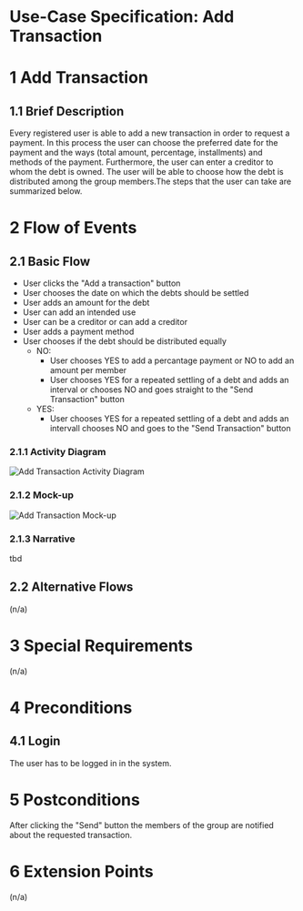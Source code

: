 # Use-Case Specification: Add Transaction

# 1 Add Transaction

## 1.1 Brief Description
Every registered user is able to add a new transaction in order to request a payment. In this process the user can choose the preferred date for the payment and the ways (total amount, percentage, installments) and methods of the payment. Furthermore, the user can enter a creditor to whom the debt is owned. The user will be able to choose how the debt is distributed among the group members.The steps that the user can take are summarized below.

# 2 Flow of Events
## 2.1 Basic Flow
- User clicks the "Add a transaction" button
- User chooses the date on which the debts should be settled
- User adds an amount for the debt
- User can add an intended use
- User can be a creditor or can add a creditor
- User adds a payment method
- User chooses if the debt should be distributed equally
    - NO:
        - User chooses YES to add a percantage payment or NO to add an amount per member
        - User chooses YES for a repeated settling of a debt and adds an interval
        or chooses NO and goes straight to the "Send Transaction" button
    - YES: 
        - User chooses YES for a repeated settling of a debt and adds an intervall chooses NO and goes to the "Send Transaction" button
         

### 2.1.1 Activity Diagram
![Add Transaction Activity Diagram](https://drive.google.com/uc?id=1_uURahT5un0lH5y3K_RFsYyp9Z_TXIGJ)

### 2.1.2 Mock-up
![Add Transaction Mock-up]()

### 2.1.3 Narrative
tbd

## 2.2 Alternative Flows
(n/a)

# 3 Special Requirements
(n/a)

# 4 Preconditions
## 4.1 Login
The user has to be logged in in the system.

# 5 Postconditions
After clicking the "Send" button the members of the group are notified about the requested transaction. 
 
# 6 Extension Points
(n/a)